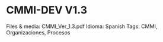 # CMMI-DEV V1.3

Files & media: CMMI_Ver_1.3.pdf
Idioma: Spanish
Tags: CMMI, Organizaciones, Procesos